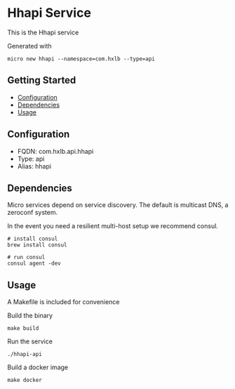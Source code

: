 # Hhapi Service

This is the Hhapi service

Generated with

```
micro new hhapi --namespace=com.hxlb --type=api
```

## Getting Started

- [Configuration](#configuration)
- [Dependencies](#dependencies)
- [Usage](#usage)

## Configuration

- FQDN: com.hxlb.api.hhapi
- Type: api
- Alias: hhapi

## Dependencies

Micro services depend on service discovery. The default is multicast DNS, a zeroconf system.

In the event you need a resilient multi-host setup we recommend consul.

```
# install consul
brew install consul

# run consul
consul agent -dev
```

## Usage

A Makefile is included for convenience

Build the binary

```
make build
```

Run the service
```
./hhapi-api
```

Build a docker image
```
make docker
```